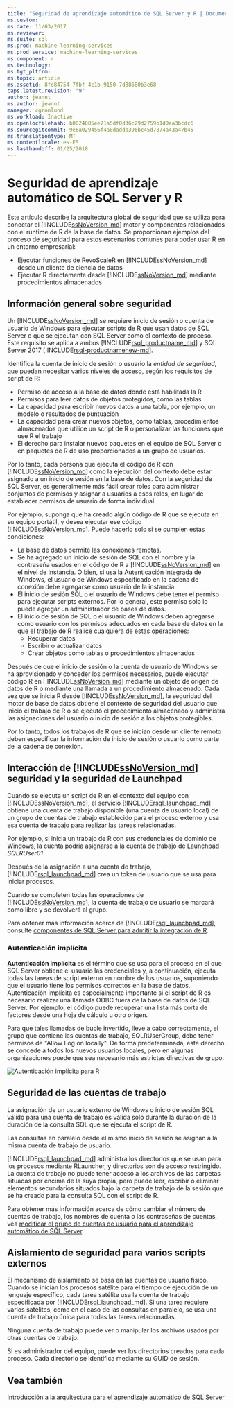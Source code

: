 ```yaml
---
title: "Seguridad de aprendizaje automático de SQL Server y R | Documentos de Microsoft"
ms.custom: 
ms.date: 11/03/2017
ms.reviewer: 
ms.suite: sql
ms.prod: machine-learning-services
ms.prod_service: machine-learning-services
ms.component: r
ms.technology: 
ms.tgt_pltfrm: 
ms.topic: article
ms.assetid: 8fc84754-7fbf-4c1b-9150-7d88680b3e68
caps.latest.revision: "9"
author: jeannt
ms.author: jeannt
manager: cgronlund
ms.workload: Inactive
ms.openlocfilehash: b0024885ee71a5df0d36c29d2759b1d0ea3bcdc6
ms.sourcegitcommit: 9e6a029456f4a8daddb396bc45d7874a43a47b45
ms.translationtype: MT
ms.contentlocale: es-ES
ms.lasthandoff: 01/25/2018
---
```

# <a name="security-for-sql-server-machine-learning-and-r"></a>Seguridad de aprendizaje automático de SQL Server y R

Este artículo describe la arquitectura global de seguridad que se utiliza para conectar el [!INCLUDE[ssNoVersion_md](../../includes/ssnoversion-md.md)] motor y componentes relacionados con el runtime de R de la base de datos. Se proporcionan ejemplos del proceso de seguridad para estos escenarios comunes para poder usar R en un entorno empresarial:

+ Ejecutar funciones de RevoScaleR en [!INCLUDE[ssNoVersion_md](../../includes/ssnoversion-md.md)] desde un cliente de ciencia de datos
+ Ejecutar R directamente desde [!INCLUDE[ssNoVersion_md](../../includes/ssnoversion-md.md)] mediante procedimientos almacenados

## <a name="security-overview"></a>Información general sobre seguridad

Un [!INCLUDE[ssNoVersion_md](../../includes/ssnoversion-md.md)] se requiere inicio de sesión o cuenta de usuario de Windows para ejecutar scripts de R que usan datos de SQL Server o que se ejecutan con SQL Server como el contexto de proceso. Este requisito se aplica a ambos [!INCLUDE[rsql_productname_md](../../includes/rsql-productname-md.md)] y SQL Server 2017 [!INCLUDE[rsql-productnamenew-md](../../includes/rsql-productnamenew-md.md)].

Identifica la cuenta de inicio de sesión o usuario la *entidad de seguridad*, que puedan necesitar varios niveles de acceso, según los requisitos de script de R:

+ Permiso de acceso a la base de datos donde está habilitada la R
+ Permisos para leer datos de objetos protegidos, como las tablas
+ La capacidad para escribir nuevos datos a una tabla, por ejemplo, un modelo o resultados de puntuación
+ La capacidad para crear nuevos objetos, como tablas, procedimientos almacenados que utilice un script de R o personalizar las funciones que use R el trabajo
+ El derecho para instalar nuevos paquetes en el equipo de SQL Server o en paquetes de R de uso proporcionados a un grupo de usuarios. 

Por lo tanto, cada persona que ejecuta el código de R con [!INCLUDE[ssNoVersion_md](../../includes/ssnoversion-md.md)] como la ejecución del contexto debe estar asignado a un inicio de sesión en la base de datos. Con la seguridad de SQL Server, es generalmente más fácil crear roles para administrar conjuntos de permisos y asignar a usuarios a esos roles, en lugar de establecer permisos de usuario de forma individual. 

Por ejemplo, suponga que ha creado algún código de R que se ejecuta en su equipo portátil, y desea ejecutar ese código [!INCLUDE[ssNoVersion_md](../../includes/ssnoversion-md.md)]. Puede hacerlo solo si se cumplen estas condiciones:

+ La base de datos permite las conexiones remotas.
+ Se ha agregado un inicio de sesión de SQL con el nombre y la contraseña usados en el código de R a [!INCLUDE[ssNoVersion_md](../../includes/ssnoversion-md.md)] en el nivel de instancia. O bien, si usa la Autenticación integrada de Windows, el usuario de Windows especificado en la cadena de conexión debe agregarse como usuario de la instancia.
+ El inicio de sesión SQL o el usuario de Windows debe tener el permiso para ejecutar scripts externos. Por lo general, este permiso solo lo puede agregar un administrador de bases de datos.
+ El inicio de sesión de SQL o el usuario de Windows deben agregarse como usuario con los permisos adecuados en cada base de datos en la que el trabajo de R realice cualquiera de estas operaciones:
    + Recuperar datos
    + Escribir o actualizar datos 
    + Crear objetos como tablas o procedimientos almacenados

Después de que el inicio de sesión o la cuenta de usuario de Windows se ha aprovisionado y conceder los permisos necesarios, puede ejecutar código R en [!INCLUDE[ssNoVersion_md](../../includes/ssnoversion-md.md)] mediante un objeto de origen de datos de R o mediante una llamada a un procedimiento almacenado. Cada vez que se inicia R desde [!INCLUDE[ssNoVersion_md](../../includes/ssnoversion-md.md)], la seguridad del motor de base de datos obtiene el contexto de seguridad del usuario que inició el trabajo de R o se ejecutó el procedimiento almacenado y administra las asignaciones del usuario o inicio de sesión a los objetos protegibles. 

Por lo tanto, todos los trabajos de R que se inician desde un cliente remoto deben especificar la información de inicio de sesión o usuario como parte de la cadena de conexión.

## <a name="interaction-of-includessnoversionmdincludesssnoversion-mdmd-security-and-launchpad-security"></a>Interacción de [!INCLUDE[ssNoVersion_md](../../includes/ssnoversion-md.md)] seguridad y la seguridad de Launchpad

Cuando se ejecuta un script de R en el contexto del equipo con [!INCLUDE[ssNoVersion_md](../../includes/ssnoversion-md.md)], el servicio [!INCLUDE[rsql_launchpad_md](../../includes/rsql-launchpad-md.md)] obtiene una cuenta de trabajo disponible (una cuenta de usuario local) de un grupo de cuentas de trabajo establecido para el proceso externo y usa esa cuenta de trabajo para realizar las tareas relacionadas. 

Por ejemplo, si inicia un trabajo de R con sus credenciales de dominio de Windows, la cuenta podría asignarse a la cuenta de trabajo de Launchpad *SQLRUser01*.

Después de la asignación a una cuenta de trabajo, [!INCLUDE[rsql_launchpad_md](../../includes/rsql-launchpad-md.md)] crea un token de usuario que se usa para iniciar procesos. 

Cuando se completen todas las operaciones de [!INCLUDE[ssNoVersion_md](../../includes/ssnoversion-md.md)], la cuenta de trabajo de usuario se marcará como libre y se devolverá al grupo.

Para obtener más información acerca de [!INCLUDE[rsql_launchpad_md](../../includes/rsql-launchpad-md.md)], consulte [componentes de SQL Server para admitir la integración de R](../../advanced-analytics/r/new-components-in-sql-server-to-support-r.md).

### <a name="implied-authentication"></a>Autenticación implícita

**Autenticación implícita** es el término que se usa para el proceso en el que SQL Server obtiene el usuario las credenciales y, a continuación, ejecuta todas las tareas de script externo en nombre de los usuarios, suponiendo que el usuario tiene los permisos correctos en la base de datos. Autenticación implícita es especialmente importante si el script de R es necesario realizar una llamada ODBC fuera de la base de datos de SQL Server. Por ejemplo, el código puede recuperar una lista más corta de factores desde una hoja de cálculo u otro origen.

Para que tales llamadas de bucle invertido, lleve a cabo correctamente, el grupo que contiene las cuentas de trabajo, SQLRUserGroup, debe tener permisos de "Allow Log on locally". De forma predeterminada, este derecho se concede a todos los nuevos usuarios locales, pero en algunas organizaciones puede que sea necesario más estrictas directivas de grupo.

![Autenticación implícita para R](media/implied-auth-rsql.png)

## <a name="security-of-worker-accounts"></a>Seguridad de las cuentas de trabajo

La asignación de un usuario externo de Windows o inicio de sesión SQL válido para una cuenta de trabajo es válida solo durante la duración de la duración de la consulta SQL que se ejecuta el script de R.

Las consultas en paralelo desde el mismo inicio de sesión se asignan a la misma cuenta de trabajo de usuario.

[!INCLUDE[rsql_launchpad_md](../../includes/rsql-launchpad-md.md)] administra los directorios que se usan para los procesos mediante RLauncher, y directorios son de acceso restringido. La cuenta de trabajo no puede tener acceso a los archivos de las carpetas situadas por encima de la suya propia, pero puede leer, escribir o eliminar elementos secundarios situados bajo la carpeta de trabajo de la sesión que se ha creado para la consulta SQL con el script de R.

Para obtener más información acerca de cómo cambiar el número de cuentas de trabajo, los nombres de cuenta o las contraseñas de cuentas, vea [modificar el grupo de cuentas de usuario para el aprendizaje automático de SQL Server](../../advanced-analytics/r/modify-the-user-account-pool-for-sql-server-r-services.md).

## <a name="security-isolation-for-multiple-external-scripts"></a>Aislamiento de seguridad para varios scripts externos

El mecanismo de aislamiento se basa en las cuentas de usuario físico. Cuando se inician los procesos satélite para el tiempo de ejecución de un lenguaje específico, cada tarea satélite usa la cuenta de trabajo especificada por [!INCLUDE[rsql_launchpad_md](../../includes/rsql-launchpad-md.md)]. Si una tarea requiere varios satélites, como en el caso de las consultas en paralelo, se usa una cuenta de trabajo única para todas las tareas relacionadas.

Ninguna cuenta de trabajo puede ver o manipular los archivos usados por otras cuentas de trabajo.
 
Si es administrador del equipo, puede ver los directorios creados para cada proceso. Cada directorio se identifica mediante su GUID de sesión.

## <a name="see-also"></a>Vea también

[Introducción a la arquitectura para el aprendizaje automático de SQL Server](../../advanced-analytics/r/architecture-overview-sql-server-r.md)
